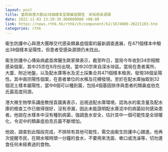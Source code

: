 ```yaml
---
layout: post
title: 當局與港大驗出38個樣本呈類鼻疽陽性　未知感染源頭
date: 2022-11-03 13:29:39.000000000 +08:00
link: https://news.rthk.hk/rthk/ch/component/k2/1674089-20221103.htm
categories: rthk
---
```


衞生防護中心與港大團隊交代感染類鼻疽個案的最新調查進展，在471個樣本中驗出38個樣本呈陽性，但患者受感染源頭仍未找出。

衞生防護中心傳染病處首席醫生歐家榮表示，截至昨日，當局今年收到34宗相關感染個案，其中25宗在8月份出現，當中20宗來自深水埗區。當局在患者寓所、大廈、附近地盤，以及配水庫等水及泥土採集合共471個樣本檢測，發現38個呈陽性。其中兩宗陽性個案，在患者單位的水喉及花樽發現。至於在配水庫抽取到32個泥土樣本屬陽性，當中6個可以種到菌，包括4個基因排序與患者的類鼻疽伯克氏菌高度同源。

港大微生物學系講座教授袁國勇表示，巡視過配水庫環境，認為水的氯含量及配水庫的檢查工作已做得很好，沒有滲漏，因此未能證明配水庫泥中的病菌如何感染患者。他說在水樣本中沒有種到病菌，強調食水安全，估計其中一個可能性是全球暖化，令泥中的類鼻疽伯克氏菌不斷增加。

他說，調查到此階段完成，不排除有其他可能性，需交由衞生防護中心跟進。他再次提醒市民，在開水喉時頭一分鐘的食水，不要用來洗面、嗽口或洗澡等，切勿進食任何未經煮過的食物。
